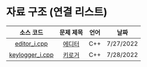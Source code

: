 # 자료 구조 (연결 리스트)
|소스 코드|문제 제목|언어|날짜|
|:---:|:---:|:---:|:---:|
|[editor_i.cpp](./editor_i.cpp)|[에디터](http://boj.kr/1406)|C++|7/27/2022|
|[keylogger_i.cpp](./keylogger_i.cpp)|[키로거](http://boj.kr/5397)|C++|7/28/2022|